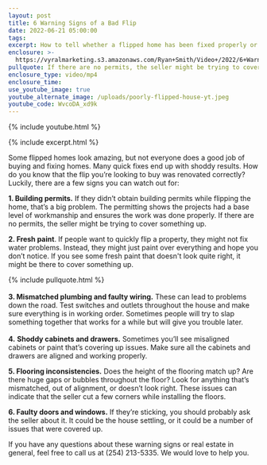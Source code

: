 ```yaml
---
layout: post
title: 6 Warning Signs of a Bad Flip
date: 2022-06-21 05:00:00
tags:
excerpt: How to tell whether a flipped home has been fixed properly or not.
enclosure: >-
  https://vyralmarketing.s3.amazonaws.com/Ryan+Smith/Video+/2022/6+Warning+Signs+of+a+Bad+Flip.mp4
pullquote: If there are no permits, the seller might be trying to cover something up.
enclosure_type: video/mp4
enclosure_time:
use_youtube_image: true
youtube_alternate_image: /uploads/poorly-flipped-house-yt.jpeg
youtube_code: WvcoDA_xd9k
---
```

{% include youtube.html %}

{% include excerpt.html %}

Some flipped homes look amazing, but not everyone does a good job of buying and fixing homes. Many quick fixes end up with shoddy results. How do you know that the flip you’re looking to buy was renovated correctly? Luckily, there are a few signs you can watch out for:

**1\. Building permits.** If they didn’t obtain building permits while flipping the home, that’s a big problem. The permitting shows the projects had a base level of workmanship and ensures the work was done properly. If there are no permits, the seller might be trying to cover something up.

**2\. Fresh paint**. If people want to quickly flip a property, they might not fix water problems. Instead, they might just paint over everything and hope you don’t notice. If you see some fresh paint that doesn't look quite right, it might be there to cover something up.

{% include pullquote.html %}<br><br>**3\. Mismatched plumbing and faulty wiring.** These can lead to problems down the road. Test switches and outlets throughout the house and make sure everything is in working order. Sometimes people will try to slap something together that works for a while but will give you trouble later.<br><br>**4\.**&nbsp;**Shoddy cabinets and drawers.** Sometimes you’ll see misaligned cabinets or paint that’s covering up issues. Make sure all the cabinets and drawers are aligned and working properly.

**5\. Flooring inconsistencies.** Does the height of the flooring match up? Are there huge gaps or bubbles throughout the floor? Look for anything that’s mismatched, out of alignment, or doesn’t look right. These issues can indicate that the seller cut a few corners while installing the floors.

**6\. Faulty doors and windows.** If they’re sticking, you should probably ask the seller about it. It could be the house settling, or it could be a number of issues that were covered up.

If you have any questions about these warning signs or real estate in general, feel free to call us at (254) 213-5335. We would love to help you.
